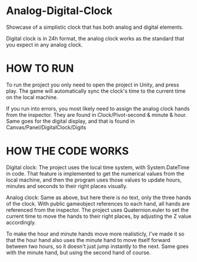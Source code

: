 # Analog-Digital-Clock

Showcase of a simplistic clock that has both analog and digital elements.

Digital clock is in 24h format, the analog clock works as the standard that you expect in any analog clock.

# HOW TO RUN 

To run the project you only need to open the project in Unity, and press play. 
The game will automatically sync the clock's time to the current time on the local machine.

If you run into errors, you most likely need to assign the analog clock hands from the inspector. 
They are found in Clock/Pivot-second & minute & hour. Same goes for the digital display, 
and that is found in Canvas/Panel/DigitalClock/Digits

# HOW THE CODE WORKS

Digital clock:
The project uses the local time system, with System.DateTime in code.
That feature is implemented to get the numerical values from the local machine, and then the program uses those values to
update hours, minutes and seconds to their right places visually.

Analog clock:
Same as above, but here there is no text, only the three hands of the clock.
With public gameobject references to each hand, all hands are referenced from the inspector.
The project uses Quaternion.euler to set the current time to move the hands to their right places, by adjusting the Z value accordingly.

To make the hour and minute hands move more realisticly, I've made it so that the hour hand also uses the minute hand to move itself forward between two hours, so it doesn't just jump instantly to the next. Same goes with the minute hand, but using the second hand of course.

